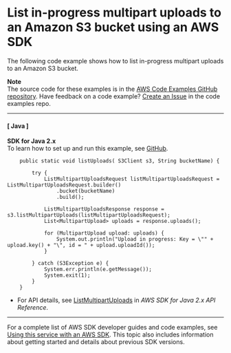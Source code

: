 # List in\-progress multipart uploads to an Amazon S3 bucket using an AWS SDK<a name="example_s3_ListMultipartUploads_section"></a>

The following code example shows how to list in\-progress multipart uploads to an Amazon S3 bucket\.

**Note**  
The source code for these examples is in the [AWS Code Examples GitHub repository](https://github.com/awsdocs/aws-doc-sdk-examples)\. Have feedback on a code example? [Create an Issue](https://github.com/awsdocs/aws-doc-sdk-examples/issues/new/choose) in the code examples repo\. 

------
#### [ Java ]

**SDK for Java 2\.x**  
 To learn how to set up and run this example, see [GitHub](https://github.com/awsdocs/aws-doc-sdk-examples/tree/main/javav2/example_code/s3#readme)\. 
  

```
    public static void listUploads( S3Client s3, String bucketName) {

        try {
            ListMultipartUploadsRequest listMultipartUploadsRequest = ListMultipartUploadsRequest.builder()
                .bucket(bucketName)
                .build();

            ListMultipartUploadsResponse response = s3.listMultipartUploads(listMultipartUploadsRequest);
            List<MultipartUpload> uploads = response.uploads();

            for (MultipartUpload upload: uploads) {
                System.out.println("Upload in progress: Key = \"" + upload.key() + "\", id = " + upload.uploadId());
            }

        } catch (S3Exception e) {
            System.err.println(e.getMessage());
            System.exit(1);
        }
    }
```
+  For API details, see [ListMultipartUploads](https://docs.aws.amazon.com/goto/SdkForJavaV2/s3-2006-03-01/ListMultipartUploads) in *AWS SDK for Java 2\.x API Reference*\. 

------

For a complete list of AWS SDK developer guides and code examples, see [Using this service with an AWS SDK](UsingAWSSDK.md#sdk-general-information-section)\. This topic also includes information about getting started and details about previous SDK versions\.
